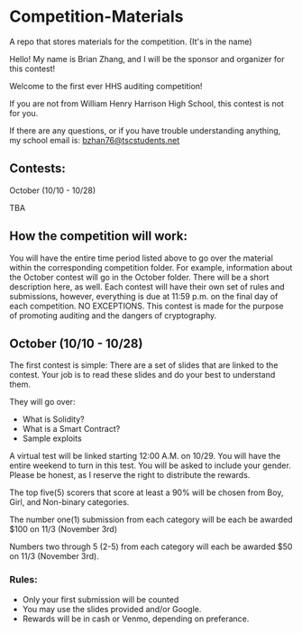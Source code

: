 # Competition-Materials
A repo that stores materials for the competition. (It's in the name)


Hello! My name is Brian Zhang, and I will be the sponsor and organizer for this contest!

Welcome to the first ever HHS auditing competition!

If you are not from William Henry Harrison High School, this contest is not for you.

If there are any questions, or if you have trouble understanding anything, my school email is: bzhan76@tscstudents.net

## Contests:
October (10/10 - 10/28)

TBA

## How the competition will work:
You will have the entire time period listed above to go over the material within the corresponding competition folder. For example, information about the October contest will go in the October folder. There will be a short description here, as well. Each contest will have their own set of rules and submissions, however, everything is due at 11:59 p.m. on the final day of each competition. NO EXCEPTIONS. This contest is made for the purpose of promoting auditing and the dangers of cryptography.

## October (10/10 - 10/28)
The first contest is simple: There are a set of slides that are linked to the contest. Your job is to read these slides and do your best to understand them.

They will go over:

- What is Solidity?
- What is a Smart Contract?
- Sample exploits

A virtual test will be linked starting 12:00 A.M. on 10/29. You will have the entire weekend to turn in this test. You will be asked to include your gender. Please be honest, as I reserve the right to distribute the rewards.

The top five(5) scorers that score at least a 90% will be chosen from Boy, Girl, and Non-binary categories.

The number one(1) submission from each category will be each be awarded $100 on 11/3 (November 3rd)

Numbers two through 5 (2-5) from each category will each be awarded $50 on 11/3 (November 3rd).

### Rules:
- Only your first submission will be counted
- You may use the slides provided and/or Google.
- Rewards will be in cash or Venmo, depending on preferance.




